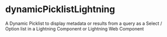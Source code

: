 # dynamicPicklistLightning
A Dynamic Picklist to display metadata or results from a query as a Select / Option list in a Lightning Component or Lightning Web Component
